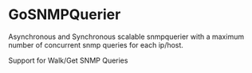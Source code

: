 GoSNMPQuerier
=============

Asynchronous and Synchronous scalable snmpquerier with a maximum number 
of concurrent snmp queries for each ip/host.

Support for Walk/Get SNMP Queries 

